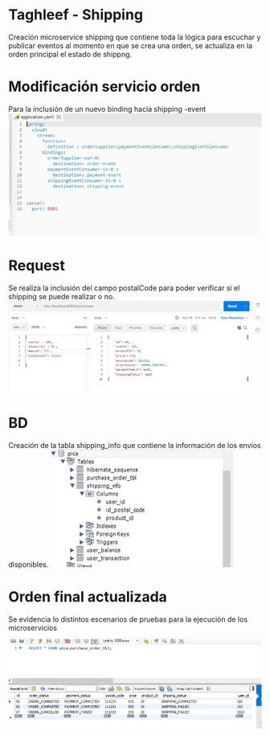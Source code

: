 # Taghleef - Shipping

Creación microservice shipping que contiene toda la lógica para escuchar y publicar eventos al momento en que se crea una orden, se actualiza en la orden principal el estado de shippng.

# Modificación servicio orden
Para la inclusión de un nuevo binding hacia shipping -event
![alt text](https://github.com/agsking1993/shipping/blob/master/order.jpg)


# Request
Se realiza la inclusión del campo postalCode para poder verificar si el shipping se puede realizar o no.
![alt text](https://github.com/agsking1993/shipping/blob/master/request.jpg)

# BD
Creación de la tabla shipping_info que contiene la información de los envíos disponibles.
![alt text](https://github.com/agsking1993/shipping/blob/master/bd.jpg)

# Orden final actualizada 

Se evidencia lo distintos escenarios de pruebas para la ejecución de los microservicios

![alt text](https://github.com/agsking1993/shipping/blob/master/final.JPG)
